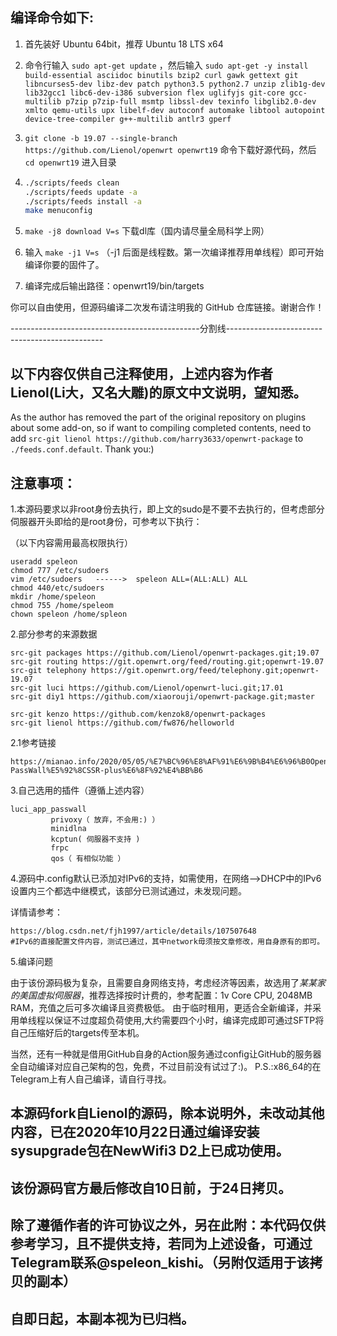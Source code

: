 编译命令如下:
-
1. 首先装好 Ubuntu 64bit，推荐  Ubuntu  18 LTS x64

2. 命令行输入 `sudo apt-get update` ，然后输入
`
sudo apt-get -y install build-essential asciidoc binutils bzip2 curl gawk gettext git libncurses5-dev libz-dev patch python3.5 python2.7 unzip zlib1g-dev lib32gcc1 libc6-dev-i386 subversion flex uglifyjs git-core gcc-multilib p7zip p7zip-full msmtp libssl-dev texinfo libglib2.0-dev xmlto qemu-utils upx libelf-dev autoconf automake libtool autopoint device-tree-compiler g++-multilib antlr3 gperf
`

3. `git clone -b 19.07 --single-branch https://github.com/Lienol/openwrt openwrt19` 命令下载好源代码，然后 `cd openwrt19` 进入目录

4. ```bash
   ./scripts/feeds clean
   ./scripts/feeds update -a
   ./scripts/feeds install -a
   make menuconfig
   ```

5. `make -j8 download V=s` 下载dl库（国内请尽量全局科学上网）

6. 输入 `make -j1 V=s` （-j1 后面是线程数。第一次编译推荐用单线程）即可开始编译你要的固件了。

7. 编译完成后输出路径：openwrt19/bin/targets

你可以自由使用，但源码编译二次发布请注明我的 GitHub 仓库链接。谢谢合作！

 -----------------------------------------------分割线-----------------------------------------------
 
以下内容仅供自己注释使用，上述内容为作者Lienol(Li大，又名大雕)的原文中文说明，望知悉。
-

As the author has removed the part of the original repository on plugins about some add-on, so if want to compiling completed contents,
need to add ```src-git lienol https://github.com/harry3633/openwrt-package``` to ```./feeds.conf.default```. Thank you:)

注意事项：
-

1.本源码要求以非root身份去执行，即上文的sudo是不要不去执行的，但考虑部分伺服器开头即给的是root身份，可参考以下执行：

（以下内容需用最高权限执行）

```
useradd speleon
chmod 777 /etc/sudoers
vim /etc/sudoers   ------>  speleon ALL=(ALL:ALL) ALL
chmod 440/etc/sudoers
mkdir /home/speleon
chmod 755 /home/speleom
chown speleon /home/spleon
```

2.部分参考的来源数据

```
src-git packages https://github.com/Lienol/openwrt-packages.git;19.07
src-git routing https://git.openwrt.org/feed/routing.git;openwrt-19.07
src-git telephony https://git.openwrt.org/feed/telephony.git;openwrt-19.07
src-git luci https://github.com/Lienol/openwrt-luci.git;17.01
src-git diy1 https://github.com/xiaorouji/openwrt-package.git;master

src-git kenzo https://github.com/kenzok8/openwrt-packages
src-git lienol https://github.com/fw876/helloworld
```

2.1参考链接

```
https://mianao.info/2020/05/05/%E7%BC%96%E8%AF%91%E6%9B%B4%E6%96%B0OpenWrt-PassWall%E5%92%8CSSR-plus%E6%8F%92%E4%BB%B6
```

3.自己选用的插件（遵循上述内容）

```
luci_app_passwall
         privoxy（ 放弃，不会用:) ）
         minidlna
         kcptun( 伺服器不支持 )
         frpc
         qos（ 有相似功能 ）
```

4.源码中.config默认已添加对IPv6的支持，如需使用，在网络-->DHCP中的IPv6设置内三个都选中继模式，该部分已测试通过，未发现问题。

详情请参考：

```
https://blog.csdn.net/fjh1997/article/details/107507648 
#IPv6的直接配置文件内容，测试已通过，其中network毋须按文章修改，用自身原有的即可。
```

5.编译问题

由于该份源码极为复杂，且需要自身网络支持，考虑经济等因素，故选用了*某某家的美国虚拟伺服器*，推荐选择按时计费的，参考配置：1v Core CPU, 2048MB RAM，充值之后可多次编译且资费极低。
由于临时租用，更适合全新编译，并采用单线程以保证不过度超负荷使用,大约需要四个小时，编译完成即可通过SFTP将自己压缩好后的targets传至本机。

当然，还有一种就是借用GitHub自身的Action服务通过config让GitHub的服务器全自动编译对应自己架构的包，免费，不过目前没有试过了:)。
P.S.:x86_64的在Telegram上有人自己编译，请自行寻找。


本源码fork自Lienol的源码，除本说明外，未改动其他内容，已在2020年10月22日通过编译安装sysupgrade包在NewWifi3 D2上已成功使用。
-

该份源码官方最后修改自10日前，于24日拷贝。
-

除了遵循作者的许可协议之外，另在此附：本代码仅供参考学习，且不提供支持，若同为上述设备，可通过Telegram联系@speleon_kishi。（另附仅适用于该拷贝的副本）
-

自即日起，本副本视为已归档。
-
